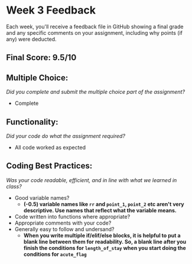 # Week 3 Feedback
Each week, you'll receive a feedback file in GitHub showing a final grade and any specific comments on your assignment, including why points (if any) were deducted.


## Final Score: 9.5/10

## Multiple Choice:
_Did you complete and submit the multiple choice part of the assignment?_
* Complete

## Functionality: 
_Did your code do what the assignment required?_
* All code worked as expected

## Coding Best Practices:
_Was your code readable, efficient, and in line with what we learned in class?_
* Good variable names?
  * **(-0.5) variable names like `rr` and `point_1`, `point_2` etc aren't very descriptive. Use names that reflect what the variable means.**
* Code written into functions where appropriate?
* Appropriate comments with your code?
* Generally easy to follow and undersand?
  * **When you write multiple if/elif/else blocks, it is helpful to put a blank line between them for readability.  So, a blank line after you finish the conditions for `length_of_stay` when you start doing the conditions for `acute_flag`**
